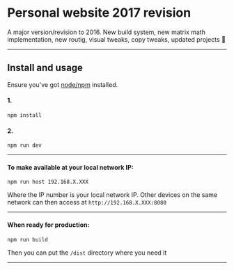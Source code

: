 # Personal website 2017 revision

A major version/revision to 2016. New build system, new matrix math implementation, new routig, visual tweaks, copy tweaks, updated projects :beer:

---

## Install and usage

Ensure you've got [node/npm](https://nodejs.org/en/) installed.

#### 1.
```
npm install
```

#### 2. 
```
npm run dev
```

---

#### To make available at your local network IP:
```
npm run host 192.168.X.XXX
```
Where the IP number is your local network IP. Other devices on the same network can then access at `http://192.168.X.XXX:8080` 

---

#### When ready for production:
```
npm run build
```
Then you can put the `/dist` directory where you need it

---

